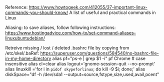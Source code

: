 Reference: https://www.howtogeek.com/412055/37-important-linux-commands-you-should-know/
A list of useful and practical commands in Linux

Aliasing: to save aliases, follow following instructions:
https://www.hostingadvice.com/how-to/set-command-aliases-linuxubuntudebian/


Retreive missing / lost / deleted .bashrc file by copying from /etc/skel/.baRef: https://superuser.com/questions/584540/no-bashrc-file-in-my-home-directory
alias pf="ps-e | grep $1 -i"
pf Chrome # case insensitive
alias cl=clear
alias logout='gnome-session-quit --no-prompt'
alias linuxkill ='for i in `pidof skypeforlinux`; do kill -9 $i; done;'
alias diskSpace="df -h /dev/sda1 --output=source,fstype,size,used,avail,pcent"
